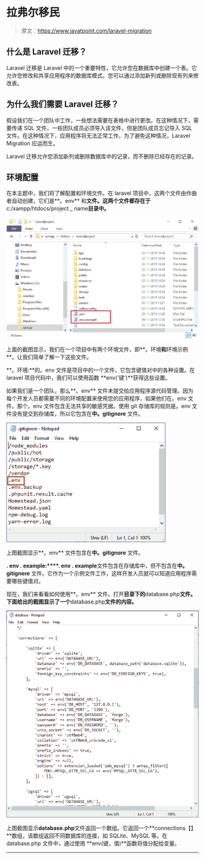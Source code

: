 # 拉弗尔移民

> 原文：<https://www.javatpoint.com/laravel-migration>

## 什么是 Laravel 迁移？

Laravel 迁移是 Laravel 中的一个重要特性，它允许您在数据库中创建一个表。它允许您修改和共享应用程序的数据库模式。您可以通过添加新列或删除现有列来修改表。

## 为什么我们需要 Laravel 迁移？

假设我们在一个团队中工作，一些想法需要在表格中进行更改。在这种情况下，需要传递 SQL 文件，一些团队成员必须导入该文件，但是团队成员忘记导入 SQL 文件。在这种情况下，应用程序将无法正常工作，为了避免这种情况，Laravel Migration 应运而生。

Laravel 迁移允许您添加新列或删除数据库中的记录，而不删除已经存在的记录。

## 环境配置

在本主题中，我们将了解配置和环境文件。在 laravel 项目中，这两个文件由作曲者自动创建，它们是**。env** 和**文件。这两个文件都存在于**c:/xampp/htdocs/project _ name**目录中。**

![Laravel Migration](img/6c68016499fabf820a019f9e2138ce92.png)

上面的截图显示，我们在一个项目中有两个环境文件，即**。环境**和**环境示例**。让我们简单了解一下这些文件。

**。环境:**的。env 文件是项目中的一个文件，它包含键值对中的各种设置。在 laravel 项目代码中，我们可以使用函数 **env('键')**获得这些设置。

如果我们是一个团队，那么**。env** 文件未提交给应用程序源代码管理。因为每个开发人员都需要不同的环境配置来使用您的应用程序，如果他们在。env 文件。那个。env 文件包含无法共享的敏感凭据。使用 git 存储库的规则是。env 文件没有提交到存储库，所以它包含在**中。gitignore** 文件。

![Laravel Migration](img/8efd64fa6df50ecef61513d952cf2776.png)

上图截图显示**。env** 文件包含在**中。gitignore** 文件。

**. env . example:****. env . example**文件包含在存储库中，但不包含在**中。gitignore** 文件。它作为一个示例文件工作，这样开发人员就可以知道应用程序需要哪些键值对。

现在，我们来看看如何使用**。env** 文件。打开**目录下的**database.php**文件。下面给出的截图显示了一个**database.php**文件的内容。**

![Laravel Migration](img/0de578dafd68f2708d80cda99aa54ed6.png)

上图截图显示**database.php**文件返回一个数组。它返回一个**connections【】**数组，该数组返回不同数据库的连接，如 SQLite、MySQL 等。在 database.php 文件中，通过使用 **env(键，值)**函数将值分配给变量。

* * *